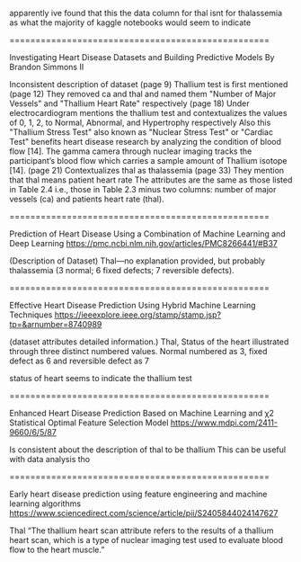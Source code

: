 apparently ive found that this the data column for thal isnt for thalassemia 
as what the majority of kaggle notebooks would seem to indicate

==================================================

Investigating Heart Disease Datasets and Building Predictive Models
By Brandon Simmons II

Inconsistent description of dataset
(page 9)
Thallium test is first mentioned
(page 12)
They removed ca and thal and named them "Number of Major Vessels" and "Thallium Heart Rate" respectively
(page 18)
Under electrocardiogram mentions the thallium test and contextualizes the values of 0, 1, 2, to Normal, Abnormal, and Hypertrophy respectively
Also this "Thallium Stress Test" also known as "Nuclear Stress Test" or "Cardiac Test" benefits heart disease research by analyzing the condition of blood flow [14]. 
The gamma camera through nuclear imaging tracks the participant’s blood flow which carries a sample amount of Thallium isotope [14].
(page 21)
Contextualizes thal as thalassemia 
(page 33)
They mention that thal means patient heart rate
The attributes are the same as those listed in Table 2.4 i.e., those in Table 2.3 minus two columns: number of major vessels (ca) and patients heart rate (thal).

==================================================

Prediction of Heart Disease Using a Combination of Machine Learning and Deep Learning
https://pmc.ncbi.nlm.nih.gov/articles/PMC8266441/#B37

(Description of Dataset)
Thal—no explanation provided, but probably thalassemia (3 normal; 6 fixed defects; 7 reversible defects).

==================================================

Effective Heart Disease Prediction Using Hybrid Machine Learning Techniques
https://ieeexplore.ieee.org/stamp/stamp.jsp?tp=&arnumber=8740989

(dataset attributes detailed information.)
Thal, Status of the heart illustrated through three distinct numbered values. Normal numbered as 3, fixed defect as 6 and reversible defect as 7

status of heart seems to indicate the thallium test

==================================================

Enhanced Heart Disease Prediction Based on Machine Learning and χ2 Statistical Optimal Feature Selection Model
https://www.mdpi.com/2411-9660/6/5/87

Is consistent about the description of thal to be thallium
This can be useful with data analysis tho

==================================================

Early heart disease prediction using feature engineering and machine learning algorithms
https://www.sciencedirect.com/science/article/pii/S2405844024147627

Thal 
“The thallium heart scan attribute refers to the results of a thallium heart scan, 
which is a type of nuclear imaging test used to evaluate blood flow to the heart muscle.”
